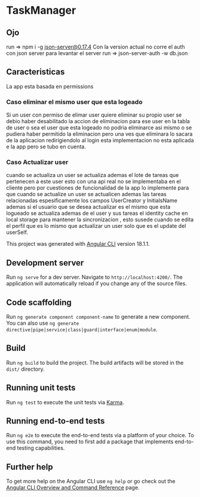 # TaskManager

## Ojo

run => npm i -g json-server@0.17.4 Con la version actual no corre el auth con json server
para levantar el server run => json-server-auth -w db.json

## Caracteristicas

La app esta basada en permissions

### Caso eliminar el mismo user que esta logeado

Si un user con permiso de elimar user quiere eliminar su propio user se debio haber desabilitado la accion de eliminacion para ese user en la tabla de user o sea el user que esta logeado no podria eliminarce asi mismo o se pudiera haber permitido la eliminacion pero una ves que eliminara lo sacara de la aplicacion redirigiendolo al login esta implementacion no esta aplicada e la app pero se tubo en cuenta.

### Caso Actualizar user

cuando se actualiza un user se actualiza ademas el lote de tareas que pertenecen a este user esto con una api real no se implementaba en el cliente pero por cuestiones de funcionalidad de la app lo implemente para que cuando se actualize un user se actualicen ademas las tareas relacionadas espesificamente los campos UserCreator y InitialsName ademas si el usuario que se desea actualizar es el mismo que esta logueado se actualiza ademas de el user y sus tareas el identity cache en local storage para mantener la sincronizacion , esto susede cuando se edita el perfil que es lo mismo que actualizar un user solo que es el update del userSelf.

This project was generated with [Angular CLI](https://github.com/angular/angular-cli) version 18.1.1.

## Development server

Run `ng serve` for a dev server. Navigate to `http://localhost:4200/`. The application will automatically reload if you change any of the source files.

## Code scaffolding

Run `ng generate component component-name` to generate a new component. You can also use `ng generate directive|pipe|service|class|guard|interface|enum|module`.

## Build

Run `ng build` to build the project. The build artifacts will be stored in the `dist/` directory.

## Running unit tests

Run `ng test` to execute the unit tests via [Karma](https://karma-runner.github.io).

## Running end-to-end tests

Run `ng e2e` to execute the end-to-end tests via a platform of your choice. To use this command, you need to first add a package that implements end-to-end testing capabilities.

## Further help

To get more help on the Angular CLI use `ng help` or go check out the [Angular CLI Overview and Command Reference](https://angular.dev/tools/cli) page.

